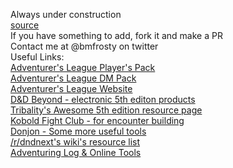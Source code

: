 Always under construction  
[source](https://github.com/bmfrosty/ccc-sfbay)  
If you have something to add, fork it and make a PR  
Contact me at @bmfrosty on twitter  
Useful Links:  
[Adventurer's League Player's Pack](http://www.dmsguild.com/product/208178/DD-Adventurers-League-Players-Pack)  
[Adventurer's League DM Pack](http://www.dmsguild.com/product/208179/DD-Adventurers-League-DM-Pack)  
[Adventurer's League Website](http://dndadventurersleague.org/)  
[D&D Beyond - electronic 5th editon products](https://www.dndbeyond.com/)  
[Tribality's Awesome 5th edition resource page](https://www.tribality.com/dd-5th-edition-resources/)  
[Kobold Fight Club - for encounter building](http://kobold.club)  
[Donjon - Some more useful tools](http://donjon.bin.sh/)  
[/r/dndnext's wiki's resource list](https://www.reddit.com/r/dndnext/wiki/resourcelist)  
[Adventuring Log & Online Tools](https://www.alonlinetools.net/)  

